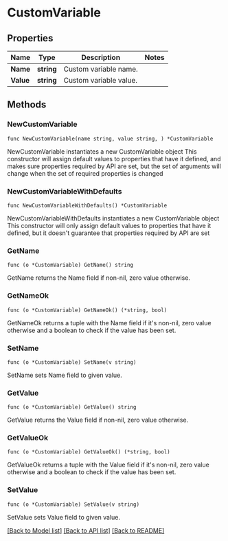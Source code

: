 # CustomVariable

## Properties

Name | Type | Description | Notes
------------ | ------------- | ------------- | -------------
**Name** | **string** | Custom variable name. | 
**Value** | **string** | Custom variable value. | 

## Methods

### NewCustomVariable

`func NewCustomVariable(name string, value string, ) *CustomVariable`

NewCustomVariable instantiates a new CustomVariable object
This constructor will assign default values to properties that have it defined,
and makes sure properties required by API are set, but the set of arguments
will change when the set of required properties is changed

### NewCustomVariableWithDefaults

`func NewCustomVariableWithDefaults() *CustomVariable`

NewCustomVariableWithDefaults instantiates a new CustomVariable object
This constructor will only assign default values to properties that have it defined,
but it doesn't guarantee that properties required by API are set

### GetName

`func (o *CustomVariable) GetName() string`

GetName returns the Name field if non-nil, zero value otherwise.

### GetNameOk

`func (o *CustomVariable) GetNameOk() (*string, bool)`

GetNameOk returns a tuple with the Name field if it's non-nil, zero value otherwise
and a boolean to check if the value has been set.

### SetName

`func (o *CustomVariable) SetName(v string)`

SetName sets Name field to given value.


### GetValue

`func (o *CustomVariable) GetValue() string`

GetValue returns the Value field if non-nil, zero value otherwise.

### GetValueOk

`func (o *CustomVariable) GetValueOk() (*string, bool)`

GetValueOk returns a tuple with the Value field if it's non-nil, zero value otherwise
and a boolean to check if the value has been set.

### SetValue

`func (o *CustomVariable) SetValue(v string)`

SetValue sets Value field to given value.



[[Back to Model list]](../README.md#documentation-for-models) [[Back to API list]](../README.md#documentation-for-api-endpoints) [[Back to README]](../README.md)


